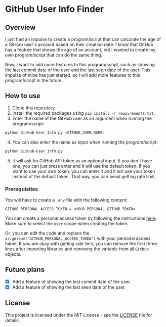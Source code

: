 # GitHub User Info Finder

## Overview

I just had an impulse to create a program/script that can calculate the age of a GitHub user's account based on their creation date. I know that GitHub has a feature that shows the age of an account, but I wanted to create my own program/script that can do the same thing.

Now, I want to add more features to this program/script, such as showing the last commit date of the user and the last seen date of the user. This impulse of mine has just started, so I will add more features to this program/script in the future.

## How to use

1. Clone this repository
2. Install the required packages using `pip install -r requirements.txt`.
3. Enter the name of the GitHub user as an argument when running the program/script:

```bash
python GitHub-User_Info.py <GITHUB_USER_NAME>
```

4. You can also enter the name as input when running the program/script:

```bash
python GitHub-User_Info.py
```

5. It will ask for GitHub API token as an optional input. If you don't have one, you can just press enter and it will use the default token. If you want to use your own token, you can enter it and it will use your token instead of the default token. That way, you can avoid getting rate limit.

### Prerequisites

 You will have to create a `.env` file with the following content:

```env
GITHUB_PERSONAL_ACCESS_TOKEN = <YOUR_PERSONAL_GITHUB_TOKEN>   
```

You can create a personal access token by following the instructions [here](https://docs.github.com/en/github/authenticating-to-github/creating-a-personal-access-token). Make sure to select the `user` scope when creating the token.

Or, you can edit the code and replace the `os.getenv("GITHUB_PERSONAL_ACCESS_TOKEN")` with your personal access token. If you are okay with getting rate limit, you can remove the first three lines after importing libraries and removing the variable from all `Github` objects.

## Future plans

- [x] Add a feature of showing the last commit date of the user.
- [x] Add a feature of showing the last seen date of the user.

## License

This project is licensed under the MIT License - see the [LICENSE](LICENSE) file for details.